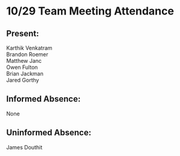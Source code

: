 # 10/29 Team Meeting Attendance

## Present:
Karthik Venkatram\
Brandon Roemer\
Matthew Janc\
Owen Fulton\
Brian Jackman\
Jared Gorthy

## Informed Absence:
None 

## Uninformed Absence:
James Douthit
